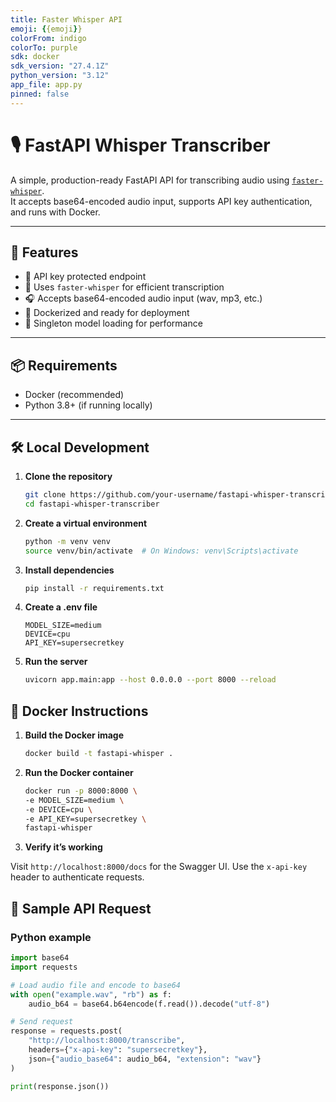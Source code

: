 ```yaml
---
title: Faster Whisper API
emoji: {{emoji}}
colorFrom: indigo
colorTo: purple
sdk: docker
sdk_version: "27.4.1Z"
python_version: "3.12"
app_file: app.py
pinned: false
---
```


# 🎙️ FastAPI Whisper Transcriber

A simple, production-ready FastAPI API for transcribing audio using [`faster-whisper`](https://github.com/guillaumekln/faster-whisper).  
It accepts base64-encoded audio input, supports API key authentication, and runs with Docker.

---

## 🚀 Features

- 🔐 API key protected endpoint
- 🧠 Uses `faster-whisper` for efficient transcription
- 🎧 Accepts base64-encoded audio input (wav, mp3, etc.)
- 🐳 Dockerized and ready for deployment
- 🧼 Singleton model loading for performance

---

## 📦 Requirements

- Docker (recommended)
- Python 3.8+ (if running locally)

---

## 🛠️ Local Development

1. **Clone the repository**

    ```bash
    git clone https://github.com/your-username/fastapi-whisper-transcriber.git
    cd fastapi-whisper-transcriber
    ```

2. **Create a virtual environment**

    ```bash
    python -m venv venv
    source venv/bin/activate  # On Windows: venv\Scripts\activate
    ```

3. **Install dependencies**

    ```bash
    pip install -r requirements.txt
    ```

4. **Create a .env file**

    ```env
    MODEL_SIZE=medium
    DEVICE=cpu
    API_KEY=supersecretkey
    ```
5. **Run the server**

    ```bash
    uvicorn app.main:app --host 0.0.0.0 --port 8000 --reload
    ```

## 🐳 Docker Instructions

1. **Build the Docker image**

    ```bash
    docker build -t fastapi-whisper .
    ```

2. **Run the Docker container**

    ```bash
    docker run -p 8000:8000 \
    -e MODEL_SIZE=medium \
    -e DEVICE=cpu \
    -e API_KEY=supersecretkey \
    fastapi-whisper
    ```

3. **Verify it’s working**

Visit `http://localhost:8000/docs` for the Swagger UI.
Use the `x-api-key` header to authenticate requests.


## 🧪 Sample API Request

### Python example

```python
import base64
import requests

# Load audio file and encode to base64
with open("example.wav", "rb") as f:
    audio_b64 = base64.b64encode(f.read()).decode("utf-8")

# Send request
response = requests.post(
    "http://localhost:8000/transcribe",
    headers={"x-api-key": "supersecretkey"},
    json={"audio_base64": audio_b64, "extension": "wav"}
)

print(response.json())
```

